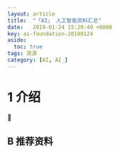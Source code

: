 ```yaml
---
layout: article
title:  "「AI」 人工智能资料汇总"
date:   2019-01-24 15:20:40 +0800
key: ai-foundation-20190124
aside:
  toc: true
tags: 资源
category: [AI, AI_]
---
```



# 1 介绍
:ghost:


## B 推荐资料
